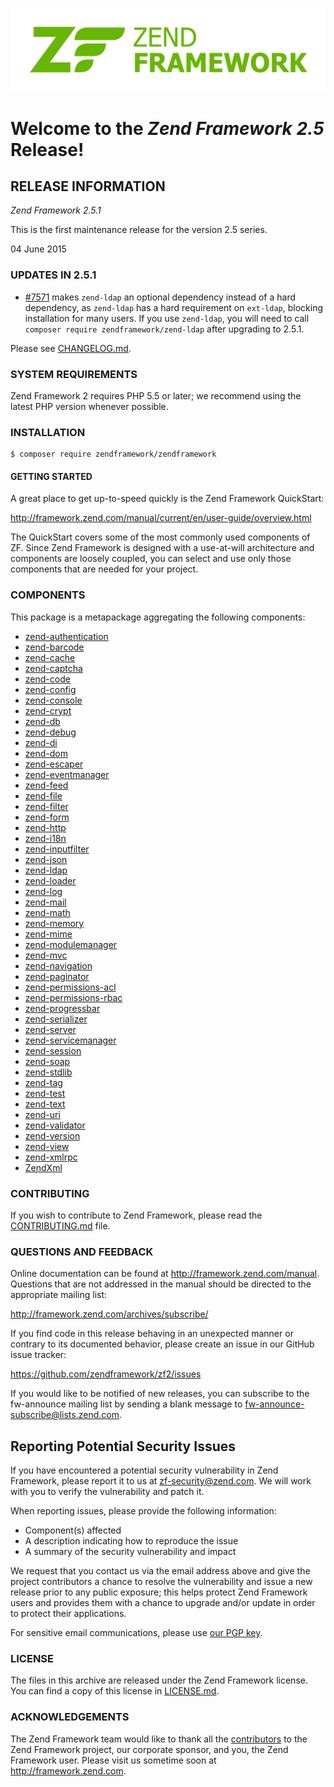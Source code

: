 ![Logo](https://raw.githubusercontent.com/zendframework/zf2/234b554f2ca202095aea32e4fa557553f8849664/resources/ZendFramework-logo.png)

# Welcome to the *Zend Framework 2.5* Release!

## RELEASE INFORMATION

*Zend Framework 2.5.1*

This is the first maintenance release for the version 2.5 series.

04 June 2015

### UPDATES IN 2.5.1

- [#7571](https://github.com/zendframework/zf2/pull/7571) makes `zend-ldap` an
  optional dependency instead of a hard dependency, as `zend-ldap` has a hard
  requirement on `ext-ldap`, blocking installation for many users. If you use
  `zend-ldap`, you will need to call `composer require zendframework/zend-ldap`
  after upgrading to 2.5.1.

Please see [CHANGELOG.md](CHANGELOG.md).

### SYSTEM REQUIREMENTS

Zend Framework 2 requires PHP 5.5 or later; we recommend using the
latest PHP version whenever possible.

### INSTALLATION

```console
$ composer require zendframework/zendframework
```

#### GETTING STARTED

A great place to get up-to-speed quickly is the Zend Framework
QuickStart:

http://framework.zend.com/manual/current/en/user-guide/overview.html

The QuickStart covers some of the most commonly used components of ZF.
Since Zend Framework is designed with a use-at-will architecture and
components are loosely coupled, you can select and use only those
components that are needed for your project.

### COMPONENTS

This package is a metapackage aggregating the following components:

- [zend-authentication](https://github.com/zendframework/zend-authentication)
- [zend-barcode](https://github.com/zendframework/zend-barcode)
- [zend-cache](https://github.com/zendframework/zend-cache)
- [zend-captcha](https://github.com/zendframework/zend-captcha)
- [zend-code](https://github.com/zendframework/zend-code)
- [zend-config](https://github.com/zendframework/zend-config)
- [zend-console](https://github.com/zendframework/zend-console)
- [zend-crypt](https://github.com/zendframework/zend-crypt)
- [zend-db](https://github.com/zendframework/zend-db)
- [zend-debug](https://github.com/zendframework/zend-debug)
- [zend-di](https://github.com/zendframework/zend-di)
- [zend-dom](https://github.com/zendframework/zend-dom)
- [zend-escaper](https://github.com/zendframework/zend-escaper)
- [zend-eventmanager](https://github.com/zendframework/zend-eventmanager)
- [zend-feed](https://github.com/zendframework/zend-feed)
- [zend-file](https://github.com/zendframework/zend-file)
- [zend-filter](https://github.com/zendframework/zend-filter)
- [zend-form](https://github.com/zendframework/zend-form)
- [zend-http](https://github.com/zendframework/zend-http)
- [zend-i18n](https://github.com/zendframework/zend-i18n)
- [zend-inputfilter](https://github.com/zendframework/zend-inputfilter)
- [zend-json](https://github.com/zendframework/zend-json)
- [zend-ldap](https://github.com/zendframework/zend-ldap)
- [zend-loader](https://github.com/zendframework/zend-loader)
- [zend-log](https://github.com/zendframework/zend-log)
- [zend-mail](https://github.com/zendframework/zend-mail)
- [zend-math](https://github.com/zendframework/zend-math)
- [zend-memory](https://github.com/zendframework/zend-memory)
- [zend-mime](https://github.com/zendframework/zend-mime)
- [zend-modulemanager](https://github.com/zendframework/zend-modulemanager)
- [zend-mvc](https://github.com/zendframework/zend-mvc)
- [zend-navigation](https://github.com/zendframework/zend-navigation)
- [zend-paginator](https://github.com/zendframework/zend-paginator)
- [zend-permissions-acl](https://github.com/zendframework/zend-permissions-acl)
- [zend-permissions-rbac](https://github.com/zendframework/zend-permissions-rbac)
- [zend-progressbar](https://github.com/zendframework/zend-progressbar)
- [zend-serializer](https://github.com/zendframework/zend-serializer)
- [zend-server](https://github.com/zendframework/zend-server)
- [zend-servicemanager](https://github.com/zendframework/zend-servicemanager)
- [zend-session](https://github.com/zendframework/zend-session)
- [zend-soap](https://github.com/zendframework/zend-soap)
- [zend-stdlib](https://github.com/zendframework/zend-stdlib)
- [zend-tag](https://github.com/zendframework/zend-tag)
- [zend-test](https://github.com/zendframework/zend-test)
- [zend-text](https://github.com/zendframework/zend-text)
- [zend-uri](https://github.com/zendframework/zend-uri)
- [zend-validator](https://github.com/zendframework/zend-validator)
- [zend-version](https://github.com/zendframework/zend-version)
- [zend-view](https://github.com/zendframework/zend-view)
- [zend-xmlrpc](https://github.com/zendframework/zend-xmlrpc)
- [ZendXml](https://github.com/zendframework/ZendXml)

### CONTRIBUTING

If you wish to contribute to Zend Framework, please read the
[CONTRIBUTING.md](CONTRIBUTING.md) file.

### QUESTIONS AND FEEDBACK

Online documentation can be found at http://framework.zend.com/manual.
Questions that are not addressed in the manual should be directed to the
appropriate mailing list:

http://framework.zend.com/archives/subscribe/

If you find code in this release behaving in an unexpected manner or
contrary to its documented behavior, please create an issue in our GitHub
issue tracker:

https://github.com/zendframework/zf2/issues

If you would like to be notified of new releases, you can subscribe to
the fw-announce mailing list by sending a blank message to
<fw-announce-subscribe@lists.zend.com>.

## Reporting Potential Security Issues

If you have encountered a potential security vulnerability in Zend Framework, please report it to us at [zf-security@zend.com](mailto:zf-security@zend.com). We will work with you to verify the vulnerability and patch it.

When reporting issues, please provide the following information:

- Component(s) affected
- A description indicating how to reproduce the issue
- A summary of the security vulnerability and impact

We request that you contact us via the email address above and give the project contributors a chance to resolve the vulnerability and issue a new release prior to any public exposure; this helps protect Zend Framework users and provides them with a chance to upgrade and/or update in order to protect their applications.

For sensitive email communications, please use [our PGP key](http://framework.zend.com/zf-security-pgp-key.asc).

### LICENSE

The files in this archive are released under the Zend Framework license.
You can find a copy of this license in [LICENSE.md](LICENSE.md).

### ACKNOWLEDGEMENTS

The Zend Framework team would like to thank all the [contributors](https://github.com/zendframework/zf2/contributors) to the Zend
Framework project, our corporate sponsor, and you, the Zend Framework user.
Please visit us sometime soon at http://framework.zend.com.
